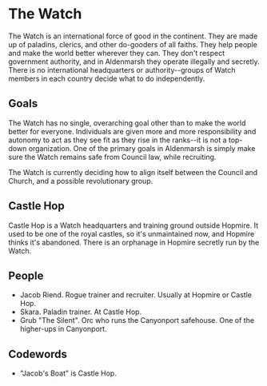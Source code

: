 # The Watch

The Watch is an international force of good in the continent. They are made up of paladins, clerics, and other do-gooders of all faiths. They help people and make the world better wherever they can. They don't respect government authority, and in Aldenmarsh they operate illegally and secretly. There is no international headquarters or authority--groups of Watch members in each country decide what to do independently.

## Goals

The Watch has no single, overarching goal other than to make the world better for everyone. Individuals are given more and more responsibility and autonomy to act as they see fit as they rise in the ranks--it is not a top-down organization. One of the primary goals in Aldenmarsh is simply make sure the Watch remains safe from Council law, while recruiting.

The Watch is currently deciding how to align itself between the Council and Church, and a possible revolutionary group.

## Castle Hop

Castle Hop is a Watch headquarters and training ground outside Hopmire. It used to be one of the royal castles, so it's unmaintained now, and Hopmire thinks it's abandoned. There is an orphanage in Hopmire secretly run by the Watch.

## People

- Jacob Riend. Rogue trainer and recruiter. Usually at Hopmire or Castle Hop.
- Skara. Paladin trainer. At Castle Hop.
- Grub "The Silent". Orc who runs the Canyonport safehouse. One of the higher-ups in Canyonport.

## Codewords

- "Jacob's Boat" is Castle Hop.
